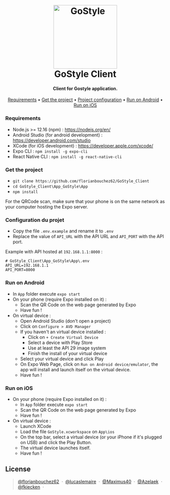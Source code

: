 <h1 align="center">
  <br>
  <img src="https://www.apollo-formation.com/wp-content/uploads/react-native-logo-1-216x250.png" alt="GoStyle" width="200">
  <br>
  GoStyle Client
  <br>
</h1>

<h4 align="center">Client for Gostyle application.</h4>

<p align="center">
  <a href="#requirements">Requirements</a> •
  <a href="#get-the-project">Get the project</a> •
  <a href="#project-configuration">Project configuration</a> •
  <a href="#run-on-android">Run on Android</a> •
  <a href="#run-on-ios">Run on iOS</a>
</p>

### Requirements
- Node.js >= 12.16 (npm) : https://nodejs.org/en/
- Android Studio (for android development) : https://developer.android.com/studio
- XCode (for iOS development) : https://developer.apple.com/xcode/
- Expo CLI : `npm install -g expo-cli`
- React Native CLI : `npm install -g react-native-cli`

### Get the project
- `git clone https://github.com/florianbouchez62/GoStyle_Client`
- `cd GoStyle_Client\App_GoStyle\App`
- `npm install`


For the QRCode scan, make sure that your phone is on the same network as your computer hosting the Expo server.
### Configuration du projet
- Copy the file `.env.example` and rename it to `.env`
- Replace the value of `API_URL` with the API URL and `API_PORT` with the API port. 

Example with API hosted at `192.168.1.1:8000` :
````
# GoStyle_Client\App_GoStyle\App\.env
API_URL=192.168.1.1
API_PORT=8000
````
### Run on Android
- In `App` folder execute  `expo start`
- On your phone (require Expo installed on it) :
  - Scan the QR Code on the web page generated by Expo
  - Have fun !
- On virtual device :
  - Open Android Studio (don't open a project)
  - Click on `Configure > AVD Manager`
  - If you haven't an virtual device installed : 
    - Click on `+ Create Virtual Device`
    - Select a device with Play Store
    - Use at least the API 29 image system
    - Finish the install of your virtual device
  - Select your virtual device and click Play
  - On Expo Web Page, click on `Run on Android device/emulator`, the app will install and launch itself on the virtual device.
  - Have fun !
  
### Run on iOS
- On your phone (require Expo installed on it) :
  - In `App` folder execute  `expo start`
  - Scan the QR Code on the web page generated by Expo
  - Have fun !
- On virtual device :
  - Launch XCode
  - Load the file `GoStyle.xcworkspace` on `App\ios`
  - On the top bar, select a virtual device (or your iPhone if it's plugged on USB) and click the Play Button.
  - The virtual device launches itself.
  - Have fun !
  
## License

> [@florianbouchez62](https://github.com/florianbouchez62) &nbsp;&middot;&nbsp;
> [@lucaslemaire](https://github.com/lucaslemaire) &nbsp;&middot;&nbsp;
> [@Maximus40](https://github.com/Maximus40) &nbsp;&middot;&nbsp;
> [@Azelaek](https://github.com/Azelaek) &nbsp;&middot;&nbsp;
> [@fkiecken](https://github.com/fkiecken) &nbsp;&middot;&nbsp;
